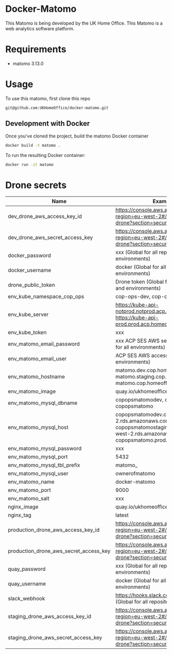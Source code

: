 # Docker-Matomo

This Matomo is being developed by the UK Home Office. This Matomo is a web analytics software platform.

# Requirements

* matomo 3.13.0

# Usage

To use this matomo, first clone this repo

```
git@github.com:UKHomeOffice/docker-matomo.git
```

## Development with Docker
Once you've cloned the project, build the matomo Docker container

```sh
docker build -t matomo .
```

To run the resulting Docker container:

```sh
docker run -it matomo
```

# Drone secrets

Name|Example value
---|---
dev_drone_aws_access_key_id|https://console.aws.amazon.com/iam/home?region=eu-west-2#/users/bf-it-devtest-drone?section=security_credentials
dev_drone_aws_secret_access_key|https://console.aws.amazon.com/iam/home?region=eu-west-2#/users/bf-it-devtest-drone?section=security_credentials
docker_password|xxx (Global for all repositories and environments)
docker_username|docker (Global for all repositories and environments)
drone_public_token|Drone token (Global for all github repositories and environments)
env_kube_namespace_cop_ops|cop-ops-dev, cop-ops-staging, cop-ops
env_kube_server|https://kube-api-notprod.notprod.acp.homeoffice.gov.uk, https://kube-api-prod.prod.acp.homeoffice.gov.uk
env_kube_token|xxx
env_matomo_email_password|xxx ACP SES AWS secret access key (Global for all environments)
env_matomo_email_user|ACP SES AWS access key (Global for all environments)
env_matomo_hostname|matomo.dev.cop.homeoffice.gov.uk, matomo.staging.cop.homeoffice.gov.uk, matomo.cop.homeoffice.gov.uk
env_matomo_image|quay.io/ukhomeofficedigital/docker-matomo
env_matomo_mysql_dbname|copopsmatomodev, copopsmatomostaging, copopsmatomo
env_matomo_mysql_host|copopsmatomodev.cptlzykvnlia.eu-west-2.rds.amazonaws.com, copopsmatomostaging.crckizhiyjmt.eu-west-2.rds.amazonaws.com, copopsmatomo.prod.acp.homeoffice.gov.uk
env_matomo_mysql_password|xxx
env_matomo_mysql_port|5432
env_matomo_mysql_tbl_prefix|matomo_
env_matomo_mysql_user|ownerofmatomo
env_matomo_name|docker-matomo
env_matomo_port|9000
env_matomo_salt|xxx
nginx_image|quay.io/ukhomeofficedigital/nginx-proxy
nginx_tag|latest
production_drone_aws_access_key_id|https://console.aws.amazon.com/iam/home?region=eu-west-2#/users/bf-it-prod-drone?section=security_credentials
production_drone_aws_secret_access_key|https://console.aws.amazon.com/iam/home?region=eu-west-2#/users/bf-it-prod-drone?section=security_credentials
quay_password|xxx (Global for all repositories and environments)
quay_username|docker (Global for all repositories and environments)
slack_webhook|https://hooks.slack.com/services/xxx/yyy/zzz (Global for all repositories and environments)
staging_drone_aws_access_key_id|https://console.aws.amazon.com/iam/home?region=eu-west-2#/users/bf-it-prod-drone?section=security_credentials
staging_drone_aws_secret_access_key|https://console.aws.amazon.com/iam/home?region=eu-west-2#/users/bf-it-prod-drone?section=security_credentials
